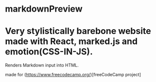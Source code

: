 # markdownPreview

Very stylistically barebone website made with React, marked.js and emotion(CSS-IN-JS).
===
Renders Markdown input into HTML.

made for (https://www.freecodecamp.org/)[freeCodeCamp project]
